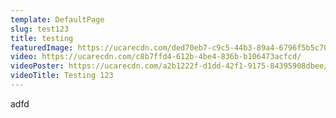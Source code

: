 ```yaml
---
template: DefaultPage
slug: test123
title: testing
featuredImage: https://ucarecdn.com/ded70eb7-c9c5-44b3-89a4-6796f5b5c707/
video: https://ucarecdn.com/c8b7ffd4-612b-4be4-836b-b106473acfcd/
videoPoster: https://ucarecdn.com/a2b1222f-d1dd-42f1-9175-84395908dbee/
videoTitle: Testing 123
---
```

adfd